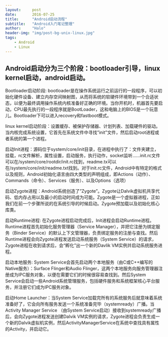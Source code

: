 ```yaml
---
layout:     post
date: 		2016-07-25
title: 		"Android启动流程"
subtitle:   "Android入门笔记整理"
author:     "Halo"
header-img: "img/post-bg-unix-linux.jpg"
tags:
    - Android
    - Linux
---
```



## Android启动分为三个阶段：bootloader引导，linux kernel启动，android启动。


Bootloader启动阶段: bootloader是在操作系统运行之前运行的一段程序，可以初始化硬件设备、建立内存空间映射图，从而将系统的软硬件环境带到一个合适状态，以便为最终调用操作系统内核准备好正确的环境。当你开机时，机器首先要启动，CPU最先执行的一段程序就是BootLoader，这和电脑上的BIOS是一个玩意儿。Bootloader下可以进入recovery和fastboot模式。

linux kernel启动阶段：设置缓存、被保护存储器、计划列表、加载硬件的驱动。当内核完成系统设置，它首先在系统文件中寻找”init”文件，然后启动root进程或者系统的第一个进程。

启动Init进程：源码位于system/core/init目录，在进程中执行了：文件夹建立，挂载，rc文件解析，属性设置，启动服务，执行动作，socket监听……init.rc文件可以在/system/core/rootdir/init.rc找到，readme.tx可以在/system/core/init/readme.txt找到。对于init.rc文件，Android中有特定的格式以及规则，Android初始化语言由四大类型的声明组成，即Actions（动作）、Commands（命令）、Services（服务）、以及Options（选项）

启动Zygote进程：Android系统创造了”Zygote”。Zygote让Dalvik虚拟机共享代码、低内存占用以及最小的启动时间成为可能。Zygote是一个虚拟器进程，正如我们在前一个步骤所说的在系统引导的时候启动。Zygote预加载以及初始化核心库类。

启动Runtime进程: 在Zygote进程启动完成后，Init进程会启动Runtime进程。Runtime进程首先初始化服务管理器（Service Manager），并把它注册为绑定服务（Binder Service）的默认上下文管理器，负责绑定服务的注册与查找。然后Runtime进程会向Zygote进程发送启动系统服务（System Service）的请求，Zygote进程在收到请求后，会“孵化”出一个新的Davlik VM实例并启动系统服务进程。

启动本地服务: System Service会首先启动两个本地服务（由C或C++编写的Native服务）：Surface Flinger和Audio Flinger，这两个本地服务向服务管理器注册成为IPC服务对象，以便在需要它们的时候很容易查找到。然后System Service会启动一些Android系统管理服务，包括硬件服务和系统框架核心平台服务，并注册它们成为IPC服务对象。

启动Home Launcher：当System Service加载完所有的系统服务后就意味着系统准备好了，它会向所有服务发送一个系统准备完毕（systemready）广播。当Activity Manager Service （由System Service启动）接收到systemready广播后，会向Zygote进程发送创建Dalvik VM实例的请求，Zygote进程会负责生成一个新的Dalvik虚拟机实例，然后ActivityManagerService在系统中查找具有<category android:name="android.intent.category.HOME"/>属性的Activity，并启动它。